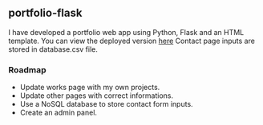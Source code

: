 ## portfolio-flask

I have developed a portfolio web app using Python, Flask and an HTML template.
You can view the deployed version [here](http://mkilicarslan.pythonanywhere.com)
Contact page inputs are stored in database.csv file.

### Roadmap

- Update works page with my own projects.
- Update other pages with correct informations.
- Use a NoSQL database to store contact form inputs.
- Create an admin panel.
